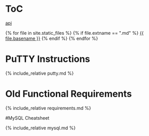 # ToC
[api](api.md)

{% for file in site.static_files %}
{% if file.extname == ".md" %}
[{{ file.basename }}]({{file.path}})
{% endif %}
{% endfor %}

# PuTTY Instructions
{% include_relative putty.md %}

# Old Functional Requirements
{% include_relative requirements.md %}

#MySQL Cheatsheet

{% include_relative mysql.md %}